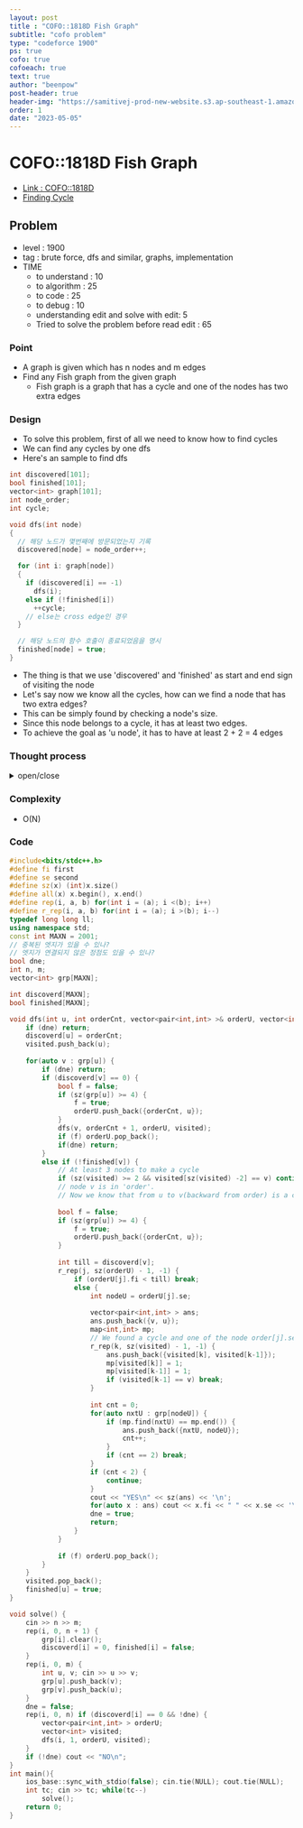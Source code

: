```yaml
---
layout: post
title : "COFO::1818D Fish Graph"
subtitle: "cofo problem"
type: "codeforce 1900"
ps: true
cofo: true
cofoeach: true
text: true
author: "beenpow"
post-header: true
header-img: "https://samitivej-prod-new-website.s3.ap-southeast-1.amazonaws.com/public/uploads/descriptions/a13b6878c56fc4f2e83338ab4ca98496.jpg"
order: 1
date: "2023-05-05"
---
```

# COFO::1818D Fish Graph
- [Link : COFO::1818D](https://mirror.codeforces.com/contest/1818/problem/D)
- [Finding Cycle](https://nicotina04.tistory.com/148)


## Problem 

- level : 1900
- tag : brute force, dfs and similar, graphs, implementation
- TIME
  - to understand    : 10
  - to algorithm     : 25
  - to code          : 25
  - to debug         : 10
  - understanding edit and solve with edit: 5
  - Tried to solve the problem before read edit : 65

### Point
- A graph is given which has n nodes and m edges
- Find any Fish graph from the given graph
  - Fish graph is a graph that has a cycle and one of the nodes has two extra edges

### Design
- To solve this problem, first of all we need to know how to find cycles
- We can find any cycles by one dfs
- Here's an sample to find dfs

```cpp
int discovered[101];
bool finished[101];
vector<int> graph[101];
int node_order;
int cycle;

void dfs(int node)
{
  // 해당 노드가 몇번째에 방문되었는지 기록
  discovered[node] = node_order++;

  for (int i: graph[node])
  {
    if (discovered[i] == -1)
      dfs(i);
    else if (!finished[i])
      ++cycle;
    // else는 cross edge인 경우
  }

  // 해당 노드의 함수 호출이 종료되었음을 명시
  finished[node] = true;
}
```
- The thing is that we use 'discovered' and 'finished' as start and end sign of visiting the node
- Let's say now we know all the cycles, how can we find a node that has two extra edges?
- This can be simply found by checking a node's size.
- Since this node belongs to a cycle, it has at least two edges.
- To achieve the goal as 'u node', it has to have at least 2 + 2 = 4 edges


### Thought process

<details>
<summary> open/close </summary>

<!-- above empty line should exist -->

<pre>
. cycle 의 사이즈가 여러개가 될 수 있는데,
greedy 하게 최소 사이즈인애들만 있으면 답을 찾는데 이상이없나?
-> 오히려 좋을듯
. 사이즈가 작아야 node u 가 취할 수 있는 extra 2 개의 선택지가 많아짐.

. 그럼 최소 단위 사이클을 먼저 찾아야하고,
여기 포함된 원소들 중 현재 사이클 내의 원소를 제외한 다른 엣지가 2개 있으면 걔가 u 가 되는 것

. 최소 단위 사이클을 찾기는 어떻게 할까?
  . DFS 로 방문하면서 방문 순서 저장해두고, 재방문한 경우
  . 이 사이에 존재하는 노드들은 사이클이고 이를 체크함
. 사이클에 포함된 원소들 중 현재 사이클 내의 원소를 제외한 다른 엣지가 2개 이상
있는지 어떻게 알 수 있을까?
  . 원소의 엣지 갯수가 4이상이면 OK 
</pre>

</details>

### Complexity
- O(N)

### Code

```cpp
#include<bits/stdc++.h>
#define fi first
#define se second
#define sz(x) (int)x.size()
#define all(x) x.begin(), x.end()
#define rep(i, a, b) for(int i = (a); i <(b); i++)
#define r_rep(i, a, b) for(int i = (a); i >(b); i--)
typedef long long ll;
using namespace std;
const int MAXN = 2001;
// 중복된 엣지가 있을 수 있나?
// 엣지가 연결되지 않은 정점도 있을 수 있나?
bool dne;
int n, m;
vector<int> grp[MAXN];

int discoverd[MAXN];
bool finished[MAXN];

void dfs(int u, int orderCnt, vector<pair<int,int> >& orderU, vector<int>& visited) {
    if (dne) return;
    discoverd[u] = orderCnt;
    visited.push_back(u);
    
    for(auto v : grp[u]) {
        if (dne) return;
        if (discoverd[v] == 0) {
            bool f = false;
            if (sz(grp[u]) >= 4) {
                f = true;
                orderU.push_back({orderCnt, u});
            }
            dfs(v, orderCnt + 1, orderU, visited);
            if (f) orderU.pop_back();
            if(dne) return;
        }
        else if (!finished[v]) {
            // At least 3 nodes to make a cycle
            if (sz(visited) >= 2 && visited[sz(visited) -2] == v) continue;
            // node v is in 'order'.
            // Now we know that from u to v(backward from order) is a cycle
            
            bool f = false;
            if (sz(grp[u]) >= 4) {
                f = true;
                orderU.push_back({orderCnt, u});
            }
            
            int till = discoverd[v];
            r_rep(j, sz(orderU) - 1, -1) {
                if (orderU[j].fi < till) break;
                else {
                    int nodeU = orderU[j].se;
                    
                    vector<pair<int,int> > ans;
                    ans.push_back({v, u});
                    map<int,int> mp;
                    // We found a cycle and one of the node order[j].se is 'u' node
                    r_rep(k, sz(visited) - 1, -1) {
                        ans.push_back({visited[k], visited[k-1]});
                        mp[visited[k]] = 1;
                        mp[visited[k-1]] = 1;
                        if (visited[k-1] == v) break;
                    }
                    
                    int cnt = 0;
                    for(auto nxtU : grp[nodeU]) {
                        if (mp.find(nxtU) == mp.end()) {
                            ans.push_back({nxtU, nodeU});
                            cnt++;
                        }
                        if (cnt == 2) break;
                    }
                    if (cnt < 2) {
                        continue;
                    }
                    cout << "YES\n" << sz(ans) << '\n';
                    for(auto x : ans) cout << x.fi << " " << x.se << '\n';
                    dne = true;
                    return;
                }
            }
            
            if (f) orderU.pop_back();
        }
    }
    visited.pop_back();
    finished[u] = true;
}

void solve() {
    cin >> n >> m;
    rep(i, 0, n + 1) {
        grp[i].clear();
        discoverd[i] = 0, finished[i] = false;
    }
    rep(i, 0, m) {
        int u, v; cin >> u >> v;
        grp[u].push_back(v);
        grp[v].push_back(u);
    }
    dne = false;
    rep(i, 0, n) if (discoverd[i] == 0 && !dne) {
        vector<pair<int,int> > orderU;
        vector<int> visited;
        dfs(i, 1, orderU, visited);
    }
    if (!dne) cout << "NO\n";
}
int main(){
    ios_base::sync_with_stdio(false); cin.tie(NULL); cout.tie(NULL);
    int tc; cin >> tc; while(tc--)
        solve();
    return 0;
}
```
